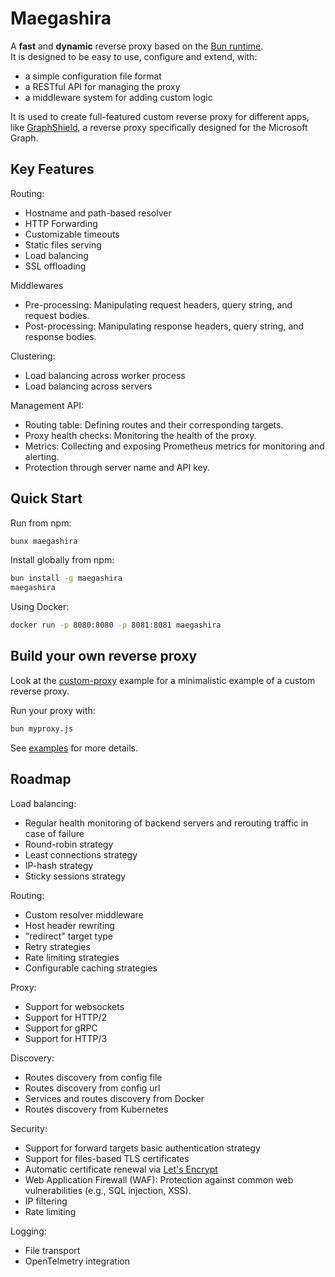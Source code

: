 # Maegashira

A **fast** and **dynamic** reverse proxy based on the [Bun runtime](https://bun.sh/).  
It is designed to be easy to use, configure and extend, with:
- a simple configuration file format
- a RESTful API for managing the proxy
- a middleware system for adding custom logic

It is used to create full-featured custom reverse proxy for different apps, like [GraphShield](https://github.com/guillaumemeyer/graphshield), a reverse proxy specifically designed for the Microsoft Graph.

## Key Features

Routing:
- Hostname and path-based resolver
- HTTP Forwarding
- Customizable timeouts
- Static files serving
- Load balancing
- SSL offloading

Middlewares
- Pre-processing: Manipulating request headers, query string, and request bodies.
- Post-processing: Manipulating response headers, query string, and response bodies.

Clustering:
- Load balancing across worker process
- Load balancing across servers

Management API:
- Routing table: Defining routes and their corresponding targets.
- Proxy health checks: Monitoring the health of the proxy.
- Metrics: Collecting and exposing Prometheus metrics for monitoring and alerting.
- Protection through server name and API key.


## Quick Start

Run from npm:
```bash
bunx maegashira
```

Install globally from npm:
```bash
bun install -g maegashira
maegashira
```

Using Docker:
```bash
docker run -p 8080:8080 -p 8081:8081 maegashira
```



## Build your own reverse proxy

Look at the [custom-proxy](./examples/custom-proxy.js) example for a minimalistic example of a custom reverse proxy.

Run your proxy with:
```bash
bun myproxy.js
```

See [examples](./examples) for more details.

## Roadmap

Load balancing:
- Regular health monitoring of backend servers and rerouting traffic in case of failure
- Round-robin strategy
- Least connections strategy
- IP-hash strategy
- Sticky sessions strategy

Routing:
- Custom resolver middleware
- Host header rewriting
- "redirect" target type
- Retry strategies
- Rate limiting strategies
- Configurable caching strategies

Proxy:
- Support for websockets
- Support for HTTP/2
- Support for gRPC
- Support for HTTP/3

Discovery:
- Routes discovery from config file
- Routes discovery from config url
- Services and routes discovery from Docker
- Routes discovery from Kubernetes

Security:
- Support for forward targets basic authentication strategy
- Support for files-based TLS certificates
- Automatic certificate renewal via [Let's Encrypt](https://letsencrypt.org/)
- Web Application Firewall (WAF): Protection against common web vulnerabilities (e.g., SQL injection, XSS).
- IP filtering
- Rate limiting

Logging:
- File transport
- OpenTelmetry integration
